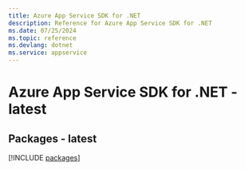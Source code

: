 ```yaml
---
title: Azure App Service SDK for .NET
description: Reference for Azure App Service SDK for .NET
ms.date: 07/25/2024
ms.topic: reference
ms.devlang: dotnet
ms.service: appservice
---
```

# Azure App Service SDK for .NET - latest
## Packages - latest
[!INCLUDE [packages](app-service-index.md)]